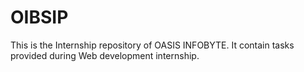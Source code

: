 # OIBSIP
This is the Internship repository of OASIS INFOBYTE. It contain tasks provided during Web development internship.

